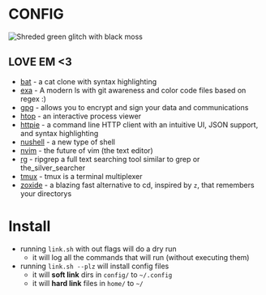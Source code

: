 # CONFIG
![Shreded green glitch with black moss](https://assets.slugbyte.com/github/github-header-00007.png)

## LOVE EM <3
* [bat](https://github.com/sharkdp/bat) - a cat clone with syntax highlighting
* [exa](https://the.exa.website) - A modern ls with git awareness and color code files based on regex :)
* [gpg](https://www.gnupg.org/) - allows you to encrypt and sign your data and communications
* [htop](https://github.com/htop-dev/htop) - an interactive process viewer
* [httpie](https://httpie.org/) - a command line HTTP client with an intuitive UI, JSON support, and syntax highlighting
* [nushell](https://www.nushell.sh/) - a new type of shell
* [nvim](https://neovim.io/) - the future of vim (the text editor)
* [rg](https://github.com/BurntSushi/ripgrep) - ripgrep a full text searching tool similar to grep or the\_silver\_searcher
* [tmux](https://github.com/tmux/tmux) - tmux is a terminal multiplexer
* [zoxide](https://github.com/ajeetdsouza/zoxide) - a blazing fast alternative to cd, inspired by `z`, that remembers your directorys

# Install
* running `link.sh` with out flags will do a dry run
  * it will log all the commands that will run (without executing them)
* running `link.sh --plz` will install config files
  * it will **soft link** dirs in `config/` to `~/.config`
  * it will **hard link** files in `home/` to `~/`


